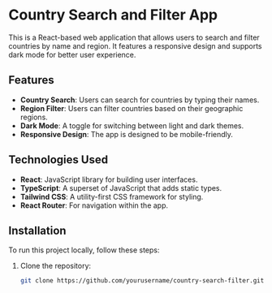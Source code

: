 # Country Search and Filter App

This is a React-based web application that allows users to search and filter countries by name and region. It features a responsive design and supports dark mode for better user experience.

## Features

- **Country Search**: Users can search for countries by typing their names.
- **Region Filter**: Users can filter countries based on their geographic regions.
- **Dark Mode**: A toggle for switching between light and dark themes.
- **Responsive Design**: The app is designed to be mobile-friendly.

## Technologies Used

- **React**: JavaScript library for building user interfaces.
- **TypeScript**: A superset of JavaScript that adds static types.
- **Tailwind CSS**: A utility-first CSS framework for styling.
- **React Router**: For navigation within the app.

## Installation

To run this project locally, follow these steps:

1. Clone the repository:
   ```bash
   git clone https://github.com/yourusername/country-search-filter.git
